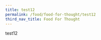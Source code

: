 ```yaml
---
title: test12
permalink: /food/food-for-thought/test12
third_nav_title: Food For Thought
---
```

test12